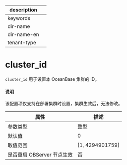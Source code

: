 |description||
|---|---|
|keywords||
|dir-name||
|dir-name-en||
|tenant-type||

cluster_id 
===============================

`cluster_id` 用于设置本 OceanBase 集群的 ID。

  <main id="notice" type='explain'>
    <h4>说明</h4>
    <p>该配置项仅支持在部署集群时设置，集群生效后，无法修改。</p>
  </main>


|      **属性**      |      **描述**       |
|------------------|-------------------|
| 参数类型             | 整型                |
| 默认值              | 0                 |
| 取值范围             | \[1, 4294901759\] |
| 是否重启 OBServer 节点生效 | 否                 |


